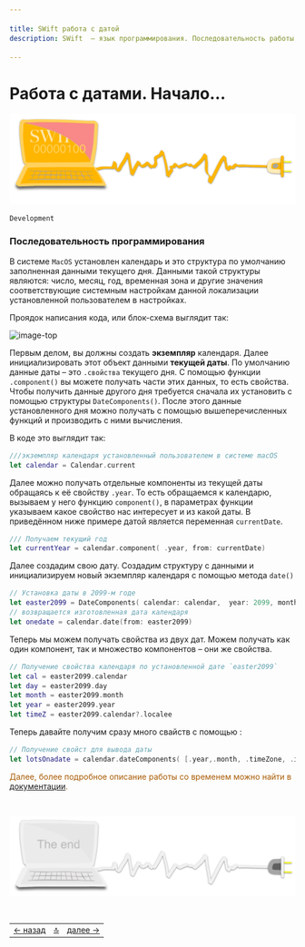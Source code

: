 ```yaml
---

title: SWift работа с датой 
description: SWift  – язык программирования. Последовательность работы с датой 

---
```


<div class="navi"><nav id="navi"><!-- js --></nav></div>

# Работа с датами. Начало…

<span id="comp-start-img" class="img" onclick="imgResize()">![image-top](assets/svg/comp-swift.svg)</span>

```swift
Development
```

### Последовательность программирования

В системе `MacOS` установлен календарь и это структура по умолчанию заполненная данными текущего дня. Данными такой структуры являются: число, месяц, год, временная зона и другие значения соответствующие системным настройкам данной локализации установленной пользователем в настройках.

Проядок написания кода, или блок-схема выглядит так:

<span id="comp-start-img" class="img" onclick="imgResize()">![image-top](https://img.a374.ru/swift-sequenses-3.png)</span>

Первым делом, вы должны создать **экземпляр** календаря. Далее инициализировать этот объект данными **текущей даты**.
По умолчанию данные даты – это `.свойства` текущего дня. С помощью функции `.component()` вы можете получать части этих данных, то есть свойства.
Чтобы получить данные другого дня требуется сначала их установить с помощью структуры `DateComponents()`. После этого данные установленного дня можно получать с помощью вышеперечисленных функций и производить с ними вычисления. 

В коде это выглядит так:

```swift
///экземпляр календаря установленный пользователем в системе macOS
let calendar = Calendar.current
```
Далее можно получать отдельные компоненты из текущей даты обращаясь к её свойству `.year`. То есть обращаемся к календарю, вызываем у него функцию `component()`, в параметрах функции указываем какое свойство нас интересует и из какой даты.  В приведённом ниже примере датой является переменная `currentDate`.

```swift
/// Получаем текущий год
let currentYear = calendar.component( .year, from: currentDate)
```

Далее создадим свою дату. Создадим структуру с данными и инициализируем новый экземпляр календаря с помощью метода `date()`

```swift
// Установка даты в 2099-м годе
let easter2099 = DateComponents( calendar: calendar,  year: 2099, month: 4, day: 12 )
// возвращается изготовленная дата календаря
let onedate = calendar.date(from: easter2099)
```

Теперь мы можем получать свойства из двух дат. Можем получать как один компонент, так и множество компонентов – они же свойства.

```swift
// Получение свойствa календаря по установленной дате `easter2099`
let cal = easter2099.calendar
let day = easter2099.day
let month = easter2099.month
let year = easter2099.year
let timeZ = easter2099.calendar?.localeе
```

Теперь давайте получим сразу много свайств c помощью :

```swift
// Получение свойст для вывода даты
let lotsOnadate = calendar.dateComponents( [.year,.month, .timeZone, .isLeapMonth], from: onedate!)
```

<span style="color: #a85a00;"> Далее, более подробное описание работы со временем можно найти в [документации](https://developer.apple.com/documentation/foundation/date).



<br>


<span id="comp-end-img" class="img" onclick="imgResize()">![img](assets/svg/comp-end.svg)</span>

<script src="assets/js/navi.js"></script>

<!--ystm_start-->
<br>

 |||| 
 |:---|:---:|---:| 
 [← назад](slovo-shell.md)|[ 🔝 ](#)|[далее →](tverdo-type.md) 

 <br>
<!--ystm_end-->
